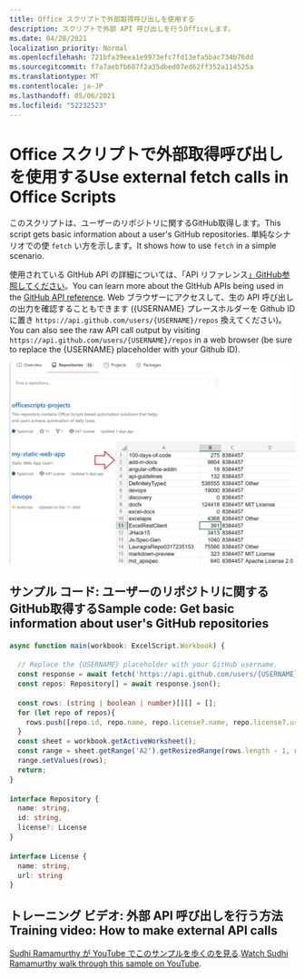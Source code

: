 ```yaml
---
title: Office スクリプトで外部取得呼び出しを使用する
description: スクリプトで外部 API 呼び出しを行うOfficeします。
ms.date: 04/28/2021
localization_priority: Normal
ms.openlocfilehash: 721bfa39eea1e9973efc7fd13efa5bac734b76dd
ms.sourcegitcommit: f7a7aebfb687f2a35dbed07ed62ff352a114525a
ms.translationtype: MT
ms.contentlocale: ja-JP
ms.lasthandoff: 05/06/2021
ms.locfileid: "52232523"
---
```

# <a name="use-external-fetch-calls-in-office-scripts"></a><span data-ttu-id="57c21-103">Office スクリプトで外部取得呼び出しを使用する</span><span class="sxs-lookup"><span data-stu-id="57c21-103">Use external fetch calls in Office Scripts</span></span>

<span data-ttu-id="57c21-104">このスクリプトは、ユーザーのリポジトリに関するGitHub取得します。</span><span class="sxs-lookup"><span data-stu-id="57c21-104">This script gets basic information about a user's GitHub repositories.</span></span> <span data-ttu-id="57c21-105">単純なシナリオでの使 `fetch` い方を示します。</span><span class="sxs-lookup"><span data-stu-id="57c21-105">It shows how to use `fetch` in a simple scenario.</span></span>

<span data-ttu-id="57c21-106">使用されている GItHub API の詳細については、「API リファレンス[」GitHub参照してください](https://docs.github.com/rest/reference/repos#list-repositories-for-a-user)。</span><span class="sxs-lookup"><span data-stu-id="57c21-106">You can learn more about the GItHub APIs being used in the [GitHub API reference](https://docs.github.com/rest/reference/repos#list-repositories-for-a-user).</span></span> <span data-ttu-id="57c21-107">Web ブラウザーにアクセスして、生の API 呼び出しの出力を確認することもできます ({USERNAME} プレースホルダーを Github ID に置き `https://api.github.com/users/{USERNAME}/repos` 換えてください)。</span><span class="sxs-lookup"><span data-stu-id="57c21-107">You can also see the raw API call output by visiting `https://api.github.com/users/{USERNAME}/repos` in a web browser (be sure to replace the {USERNAME} placeholder with your Github ID).</span></span>

![リポジトリ情報の取得例](../../images/git.png)

## <a name="sample-code-get-basic-information-about-users-github-repositories"></a><span data-ttu-id="57c21-109">サンプル コード: ユーザーのリポジトリに関するGitHub取得する</span><span class="sxs-lookup"><span data-stu-id="57c21-109">Sample code: Get basic information about user's GitHub repositories</span></span>

```TypeScript
async function main(workbook: ExcelScript.Workbook) {

  // Replace the {USERNAME} placeholder with your GitHub username.
  const response = await fetch('https://api.github.com/users/{USERNAME}/repos');
  const repos: Repository[] = await response.json();
  
  const rows: (string | boolean | number)[][] = [];
  for (let repo of repos){ 
    rows.push([repo.id, repo.name, repo.license?.name, repo.license?.url])
  }
  const sheet = workbook.getActiveWorksheet();
  const range = sheet.getRange('A2').getResizedRange(rows.length - 1, rows[0].length - 1);
  range.setValues(rows);
  return;
}

interface Repository {
  name: string,
  id: string,
  license?: License 
}

interface License {
  name: string,
  url: string
}
```

## <a name="training-video-how-to-make-external-api-calls"></a><span data-ttu-id="57c21-110">トレーニング ビデオ: 外部 API 呼び出しを行う方法</span><span class="sxs-lookup"><span data-stu-id="57c21-110">Training video: How to make external API calls</span></span>

<span data-ttu-id="57c21-111">[Sudhi Ramamurthy が YouTube でこのサンプルを歩くのを見る](https://youtu.be/fulP29J418E).</span><span class="sxs-lookup"><span data-stu-id="57c21-111">[Watch Sudhi Ramamurthy walk through this sample on YouTube](https://youtu.be/fulP29J418E).</span></span>
